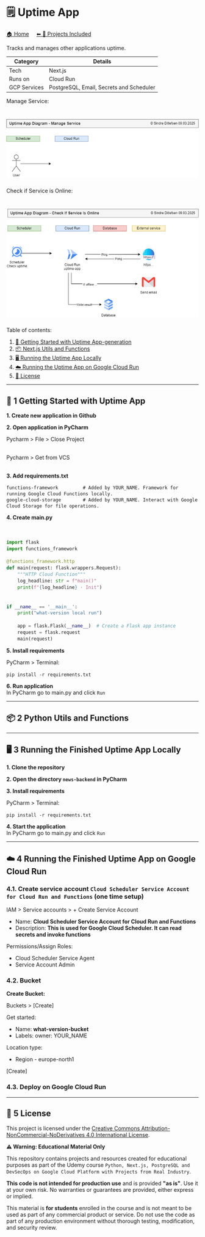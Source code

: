 # 🗒️ Uptime App

[🏠 Home](../)
&nbsp; &nbsp;
[⬅ 🎯 Projects Included](../#-4-projects-included)

Tracks and manages other applications uptime.

| Category     | Details                                  |          
|--------------|------------------------------------------|
| Tech         | Next.js                                  |
| Runs on      | Cloud Run                                |
| GCP Services | PostgreSQL, Email, Secrets and Scheduler |


Manage Service:<br>
# ![Uptime App - Manage Service Diagram](_docs/uptime-diagram-manage-service.drawio.png) 


Check if Service is Online:<br>
# ![Uptime App - Check if Service is Online Diagram](_docs/uptime-diagram-check-if-service-is-online.drawio.png) 

Table of contents:
1. [🚀 Getting Started with Uptime App-generation](#-1-getting-started-with-uptime-app)
2. [📦 Next.js Utils and Functions](#-2-nextjs-utils-and-functions)
3. [🖥️ Running the Uptime App Locally](#%EF%B8%8F-3-running-the-finished-uptime-app-locally)
4. [☁️ Running the Uptime App on Google Cloud Run](#%EF%B8%8F-4-running-the-finished-uptime-app-on-google-cloud-run)
5. [📜 License](#-5-license)

---

## 🚀 1 Getting Started with Uptime App




**1. Create new application in Github**

**2. Open application in PyCharm**

Pycharm > File > Close Project<br><br>

Pycharm > Get from VCS<br><br>


**3. Add requirements.txt**

```
functions-framework         # Added by YOUR_NAME. Framework for running Google Cloud Functions locally.
google-cloud-storage        # Added by YOUR_NAME. Interact with Google Cloud Storage for file operations.
```

**4. Create main.py**

```python


import flask
import functions_framework

@functions_framework.http
def main(request: flask.wrappers.Request):
    """HTTP Cloud Function"""
    log_headline: str = f"main()"
    print(f"{log_headline} · Init")


if __name__ == '__main__':
    print("what-version local run")

    app = flask.Flask(__name__)  # Create a Flask app instance
    request = flask.request
    main(request)
```

**5. Install requirements**

PyCharm > Terminal:

`pip install -r requirements.txt`

**6. Run application**<br>
In PyCharm go to main.py and click `Run`



---

## 📦 2 Python Utils and Functions




---

## 🖥️ 3 Running the Finished Uptime App Locally

**1. Clone the repository**


**2. Open the directory `news-backend` in PyCharm**


**3. Install requirements**

PyCharm > Terminal:

`pip install -r requirements.txt`

**4. Start the application**<br>
In PyCharm go to main.py and click `Run`




---

## ☁️ 4 Running the Finished Uptime App on Google Cloud Run

### 4.1. Create service account `Cloud Scheduler Service Account for Cloud Run and Functions` (one time setup)

IAM > Service accounts > + Create Service Account

* Name: **Cloud Scheduler Service Account for Cloud Run and Functions**
* Description: **This is used for Google Cloud Scheduler. It can read secrets and invoke functions**

Permissions/Assign Roles:
* Cloud Scheduler Service Agent
* Service Account Admin


### 4.2. Bucket

**Create Bucket:**

Buckets > [Create]

Get started:
* Name: **what-version-bucket**
* Labels: owner: YOUR_NAME

Location type:
* Region - europe-north1

[Create]


### 4.3. Deploy on Google Cloud Run




---

## 📜 5 License


This project is licensed under the
[Creative Commons Attribution-NonCommercial-NoDerivatives 4.0 International License](https://creativecommons.org/licenses/by-nc-nd/4.0/).

**⚠️ Warning: Educational Material Only**

This repository contains projects and resources created for educational purposes as part of the Udemy course 
`Python, Next.js, PostgreSQL and DevSecOps on Google Cloud Platform with Projects from Real Industry`.

**This code is not intended for production use** and is provided **"as is"**. 
Use it at your own risk. No warranties or guarantees are provided, either express or implied. 

This material is **for students** enrolled in the course and is not meant to be used as part of any commercial product or service. 
Do not use the code as part of any production environment without thorough testing, modification, and security review.

